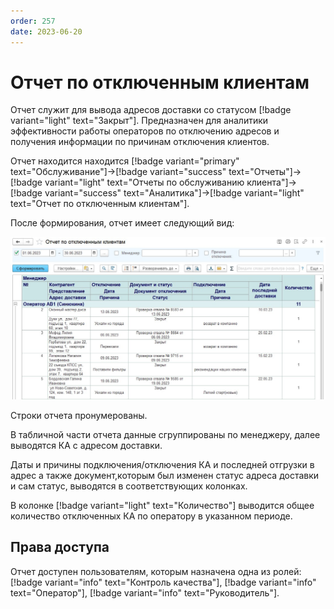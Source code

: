 ```yaml
---
order: 257
date: 2023-06-20
---
```

# Отчет по отключенным клиентам

Отчет служит для вывода адресов доставки со статусом [!badge variant="light" text="Закрыт"]. Предназначен для аналитики эффективности работы операторов по отключению адресов и получения информации по причинам отключения клиентов.

Отчет находится находится [!badge variant="primary" text="Обслуживание"]->[!badge variant="success" text="Отчеты"]->[!badge variant="light" text="Отчеты по обслуживанию клиента"]->[!badge variant="success" text="Аналитика"]->[!badge variant="light" text="Отчет по отключенным клиентам"].

После формирования, отчет имеет следующий вид:

![Отчет по отключенным клиентам](/images/Отчет_по_отключенным_клиентам.jpg)

Строки отчета пронумерованы.

В табличной части отчета данные сгруппированы по менеджеру, далее выводятся КА с адресом доставки. 

Даты и причины подключения/отключения КА и последней отгрузки в адрес а также документ,которым был изменен статус адреса доставки и сам статус, выводятся в соответствующих колонках.

В колонке [!badge variant="light" text="Количество"] выводится общее количество отключенных КА по оператору в указанном периоде.

## Права доступа

Отчет доступен пользователям, которым назначена одна из ролей: [!badge variant="info" text="Контроль качества"], [!badge variant="info" text="Оператор"], [!badge variant="info" text="Руководитель"].

